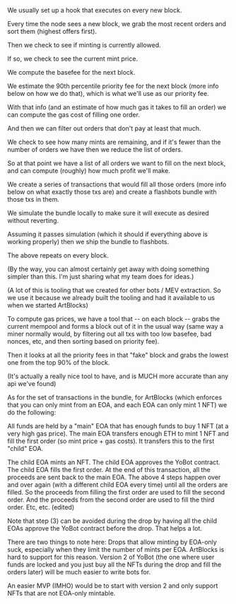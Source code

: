 

We usually set up a hook that executes on every new block.

Every time the node sees a new block,
we grab the most recent orders and sort them (highest offers first).

Then we check to see if minting is currently allowed.

If so, we check to see the current mint price.

We compute the basefee for the next block.

We estimate the 90th percentile priority fee for the next block
(more info below on how we do that), which is what we'll use as our priority fee.

With that info (and an estimate of how much gas it takes to fill an order)
we can compute the gas cost of filling one order.

And then we can filter out orders that don't pay at least that much.

We check to see how many mints are remaining,
and if it's fewer than the number of orders we have then we reduce the list of orders.

So at that point we have a list of all orders we want to fill on the next block,
and can compute (roughly) how much profit we'll make.

We create a series of transactions that would fill all those orders
(more info below on what exactly those txs are)
and create a flashbots bundle with those txs in them.

We simulate the bundle locally to make sure it will execute as desired without reverting.

Assuming it passes simulation (which it should if everything above is working properly)
then we ship the bundle to flashbots.

The above repeats on every block.

(By the way, you can almost certainly get away with doing something simpler than this.
I'm just sharing what my team does for ideas.)

(A lot of this is tooling that we created for other bots / MEV extraction.
So we use it because we already built the tooling and had it available to us when we started ArtBlocks)

To compute gas prices, we have a tool that
-- on each block --
grabs the current mempool and forms a block out of it in the usual way
(same way a miner normally would, by filtering out all txs with too low basefee,
bad nonces, etc, and then sorting based on priority fee).

Then it looks at all the priority fees in that "fake" block and grabs the lowest one
from the top 90% of the block.

(It's actually a really nice tool to have,
and is MUCH more accurate than any api we've found)

As for the set of transactions in the bundle, for ArtBlocks
(which enforces that you can only mint from an EOA, and each EOA can only mint 1 NFT)
we do the following:

All funds are held by a "main" EOA that has enough funds to buy 1 NFT (at a very high gas price).
The main EOA transfers enough ETH to mint 1 NFT and fill the first order (so mint price + gas costs). It transfers this to the first "child" EOA.

The child EOA mints an NFT.
The child EOA approves the YoBot contract.
The child EOA fills the first order.
At the end of this transaction, all the proceeds are sent back to the main EOA.
The above 4 steps happen over and over again (with a different child EOA every time)
until all the orders are filled.
So the proceeds from filling the first order are used to fill the second order.
And the proceeds from the second order are used to fill the third order.
Etc, etc. (edited)

Note that step (3) can be avoided during the drop by having all the
child EOAs approve the YoBot contract before the drop. That helps a lot.

There are two things to note here:
Drops that allow minting by EOA-only suck, especially when they limit the number of mints per EOA. ArtBlocks is hard to support for this reason.
Version 2 of YoBot (the one where user funds are locked and you just buy all the NFTs during the drop and fill the orders later) will be much easier to write bots for.

An easier MVP (IMHO) would be to start with version 2 and only support NFTs that are not EOA-only mintable.